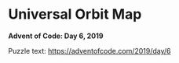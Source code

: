 # Universal Orbit Map

**Advent of Code: Day 6, 2019**

Puzzle text: https://adventofcode.com/2019/day/6
